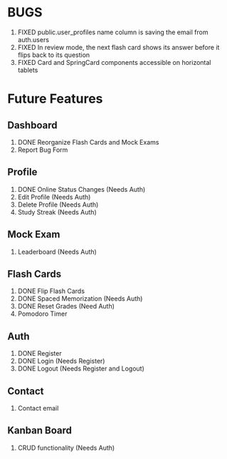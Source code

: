 # BUGS

1. FIXED public.user_profiles name column is saving the email from auth.users
2. FIXED In review mode, the next flash card shows its answer before it flips back to its question
3. FIXED Card and SpringCard components accessible on horizontal tablets

# Future Features

## Dashboard

1. DONE Reorganize Flash Cards and Mock Exams
2. Report Bug Form

## Profile

1. DONE Online Status Changes (Needs Auth)
2. Edit Profile (Needs Auth)
3. Delete Profile (Needs Auth)
4. Study Streak (Needs Auth)

## Mock Exam

1. Leaderboard (Needs Auth)

## Flash Cards

1. DONE Flip Flash Cards
2. DONE Spaced Memorization (Needs Auth)
3. DONE Reset Grades (Need Auth)
4. Pomodoro Timer

## Auth

1. DONE Register
2. DONE Login (Needs Register)
3. DONE Logout (Needs Register and Logout)

## Contact

1. Contact email

## Kanban Board

1. CRUD functionality (Needs Auth)

